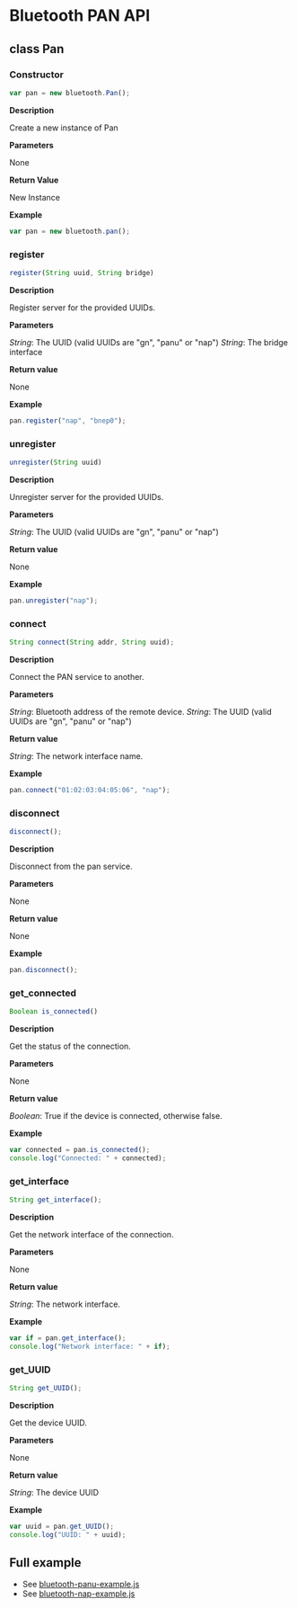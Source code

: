 # Bluetooth PAN API

## class Pan
### Constructor
```javascript
var pan = new bluetooth.Pan();
```

**Description**

Create a new instance of Pan

**Parameters**

None

**Return Value**

 New Instance

**Example**

```javascript
var pan = new bluetooth.pan();
```

### register
```javascript
register(String uuid, String bridge)
```

**Description**

Register server for the provided UUIDs.

**Parameters**

*String*: The UUID (valid UUIDs are "gn", "panu" or "nap")
*String*: The bridge interface

**Return value**

None

**Example**
```javascript
pan.register("nap", "bnep0");
```

### unregister
```javascript
unregister(String uuid)
```

**Description**

Unregister server for the provided UUIDs.

**Parameters**

*String*: The UUID (valid UUIDs are "gn", "panu" or "nap")

**Return value**

None

**Example**
```javascript
pan.unregister("nap");
```

### connect
```javascript
String connect(String addr, String uuid);
```

**Description**

Connect the PAN service to another.

**Parameters**

*String*: Bluetooth address of the remote device.
*String*: The UUID (valid UUIDs are "gn", "panu" or "nap")

**Return value**

*String*: The network interface name.

**Example**
```javascript
pan.connect("01:02:03:04:05:06", "nap");
```

### disconnect
```javascript
disconnect();
```

**Description**

Disconnect from the pan service.

**Parameters**

None

**Return value**

None

**Example**
```javascript
pan.disconnect();
```

### get_connected
```javascript
Boolean is_connected()
```

**Description**

Get the status of the connection.

**Parameters**

None

**Return value**

*Boolean*: True if the device is connected, otherwise false.

**Example**
```javascript
var connected = pan.is_connected();
console.log("Connected: " + connected);
```

### get_interface
```javascript
String get_interface();
```

**Description**

Get the network interface of the connection.

**Parameters**

None

**Return value**

*String*: The network interface.

**Example**
```javascript
var if = pan.get_interface();
console.log("Network interface: " + if);
```

### get_UUID
```javascript
String get_UUID();
```

**Description**

Get the device UUID.

**Parameters**

None

**Return value**

*String*: The device UUID

**Example**
```javascript
var uuid = pan.get_UUID();
console.log("UUID: " + uuid);
```

## Full example

  * See [bluetooth-panu-example.js](/examples/bluetooth-panu-example.js)
  * See [bluetooth-nap-example.js](/examples/bluetooth-nap-example.js)
